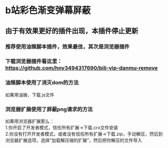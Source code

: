 # b站彩色渐变弹幕屏蔽<br>

## 由于有效果更好的插件出现，本插件停止更新
### 推荐使用油猴脚本插件，效果最佳，其次是浏览器插件<br>
### 下载浏览器插件看这里：https://github.com/hny3494317690/bili-vip-danmu-remove<br>
### 油猴脚本使用了消灭dom的方法<br>
如果用油猴，下载.js文件<br>
### 浏览器扩展使用了屏蔽png请求的方法<br>
如果用浏览器扩展那么：<br>
1.你开启了开发者模式，信任所有扩展→下载.crx文件安装<br>
2.你没有打开开发者模式，或者没有信任所有扩展→下载.zip，手动解压，然后到浏览器扩展选项，选择“加载解压缩的扩展”，然后把你解压的文件导入<br>
